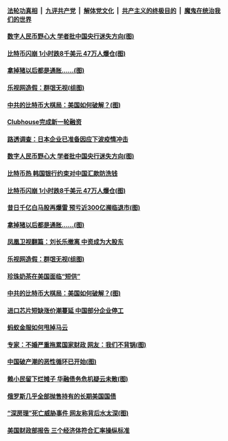 

####  [法轮功真相](../../../../basic/blob/master/README.md?t=04200802) &nbsp;|&nbsp; [九评共产党](../../../../9ping.md/blob/master/README.md?t=04200802) &nbsp;|&nbsp; [解体党文化](../../../../jtdwh.md/blob/master/README.md?t=04200802)  &nbsp;|&nbsp; [共产主义的终极目的](../../../../gczydzjmd.md/blob/master/README.md?t=04200802) &nbsp;|&nbsp; [魔鬼在统治我们的世界](../../../../mgztzwmdsj.md/blob/master/README.md?t=04200802) 

#### [数字人民币野心大 学者批中国央行迷失方向(图)](../pages/p5/969235.md?t=04200802) 

#### [比特币闪崩 1小时跌8千美元 47万人爆仓(图)](../pages/p5/969196.md?t=04200802) 

#### [拿掉猪以后都是通胀……(图)](../pages/p5/969172.md?t=04200802) 

#### [乐视网造假：群氓无视(组图)](../pages/p5/969177.md?t=04200802) 

#### [中共的比特币大棋局：美国如何破解？(图)](../pages/p5/969174.md?t=04200802) 


#### [Clubhouse完成新一轮融资](../pages/p5/969238.md?t=04200802) 

#### [路透调查：日本企业已准备因应下波疫情冲击](../pages/p5/969237.md?t=04200802) 

#### [数字人民币野心大 学者批中国央行迷失方向(图)](../pages/p5/969235.md?t=04200802) 

#### [比特币热 韩国银行约束对中国汇款防洗钱](../pages/p5/969231.md?t=04200802) 

#### [比特币闪崩 1小时跌8千美元 47万人爆仓(图)](../pages/p5/969196.md?t=04200802) 

#### [昔日千亿白马股再爆雷 预亏近300亿濒临退市(图)](../pages/p5/969192.md?t=04200802) 

#### [拿掉猪以后都是通胀……(图)](../pages/p5/969172.md?t=04200802) 

#### [凤凰卫视翻篇：刘长乐撤离 中资成为大股东](../pages/p5/969183.md?t=04200802) 

#### [乐视网造假：群氓无视(组图)](../pages/p5/969177.md?t=04200802) 

#### [珍珠奶茶在美国面临“短供”](../pages/p5/969181.md?t=04200802) 

#### [中共的比特币大棋局：美国如何破解？(图)](../pages/p5/969174.md?t=04200802) 

#### [进口芯片短缺涨价潮蔓延 中国部分企业停工](../pages/p5/969152.md?t=04200802) 

#### [蚂蚁金服如何甩掉马云](../pages/p5/969116.md?t=04200802) 


#### [专家：不婚严重拖累国家财政 网友：我们不背锅(图)](../pages/p5/969077.md?t=04200802) 

#### [中国破产潮的恶性循环已开始(图)](../pages/p5/969047.md?t=04200802) 

#### [赖小民留下烂摊子 华融债务危机疑云未散(图)](../pages/p5/969040.md?t=04200802) 

#### [俄罗斯几乎全部抛售持有的长期美国国债](../pages/p5/969032.md?t=04200802) 

#### [“深房理”死亡威胁事件 网友称背后水太深(图)](../pages/p5/968987.md?t=04200802) 

#### [美国财政部报告 三个经济体符合汇率操纵标准](../pages/p5/969031.md?t=04200802) 

